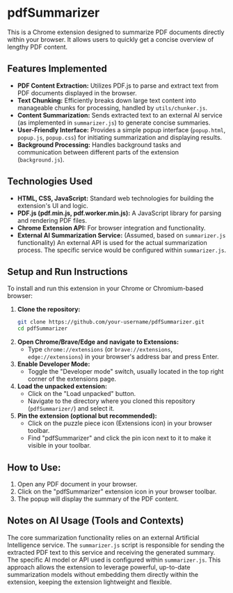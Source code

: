 # pdfSummarizer

This is a Chrome extension designed to summarize PDF documents directly within your browser. It allows users to quickly get a concise overview of lengthy PDF content.

## Features Implemented

*   **PDF Content Extraction:** Utilizes PDF.js to parse and extract text from PDF documents displayed in the browser.
*   **Text Chunking:** Efficiently breaks down large text content into manageable chunks for processing, handled by `utils/chunker.js`.
*   **Content Summarization:** Sends extracted text to an external AI service (as implemented in `summarizer.js`) to generate concise summaries.
*   **User-Friendly Interface:** Provides a simple popup interface (`popup.html`, `popup.js`, `popup.css`) for initiating summarization and displaying results.
*   **Background Processing:** Handles background tasks and communication between different parts of the extension (`background.js`).

## Technologies Used

*   **HTML, CSS, JavaScript:** Standard web technologies for building the extension's UI and logic.
*   **PDF.js (pdf.min.js, pdf.worker.min.js):** A JavaScript library for parsing and rendering PDF files.
*   **Chrome Extension API:** For browser integration and functionality.
*   **External AI Summarization Service:** (Assumed, based on `summarizer.js` functionality) An external API is used for the actual summarization process. The specific service would be configured within `summarizer.js`.

## Setup and Run Instructions

To install and run this extension in your Chrome or Chromium-based browser:

1.  **Clone the repository:**
    ```bash
    git clone https://github.com/your-username/pdfSummarizer.git
    cd pdfSummarizer
    ```
2.  **Open Chrome/Brave/Edge and navigate to Extensions:**
    *   Type `chrome://extensions` (or `brave://extensions`, `edge://extensions`) in your browser's address bar and press Enter.
3.  **Enable Developer Mode:**
    *   Toggle the "Developer mode" switch, usually located in the top right corner of the extensions page.
4.  **Load the unpacked extension:**
    *   Click on the "Load unpacked" button.
    *   Navigate to the directory where you cloned this repository (`pdfSummarizer/`) and select it.
5.  **Pin the extension (optional but recommended):**
    *   Click on the puzzle piece icon (Extensions icon) in your browser toolbar.
    *   Find "pdfSummarizer" and click the pin icon next to it to make it visible in your toolbar.

## How to Use:

1.  Open any PDF document in your browser.
2.  Click on the "pdfSummarizer" extension icon in your browser toolbar.
3.  The popup will display the summary of the PDF content.

## Notes on AI Usage (Tools and Contexts)

The core summarization functionality relies on an external Artificial Intelligence service. The `summarizer.js` script is responsible for sending the extracted PDF text to this service and receiving the generated summary. The specific AI model or API used is configured within `summarizer.js`. This approach allows the extension to leverage powerful, up-to-date summarization models without embedding them directly within the extension, keeping the extension lightweight and flexible.
